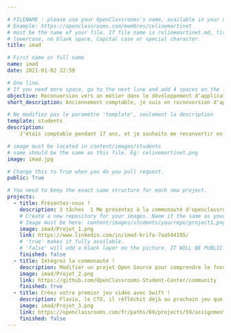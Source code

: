 ```yaml
---

# FILENAME : please use your OpenClassrooms's name, available in your url.
# Example: https://openclassrooms.com/membres/celinemartinet
# must be the name of your file. If file name is celinemartinet.md, title is celinemartinet.
# lowercase, no blank space, Capital case or special character.
title: imad

# First name or full name
name: imad
date: 2021-01-02 22:59

# One line.
# If you need more space, go to the next line and add 4 spaces on the left, as in 'description'.
objective: Reconversion vers un métier dans le développement d'applications
short_description: Anciennement comptable, je suis en reconversion d'applications iOS.

# Ne modifiez pas le paramètre 'template', seulement la description
template: students
description:
    J'étais comptable pendant 17 ans, et je souhaite me reconvertir en développeur d'applications iOS. Mon intérêt pour ce métier est la gestion globale d'un projet tout en étant freelance, à moyen terme.

# image must be located in content/images/students
# name should be the same as this file. Eg: celinemartinet.png
image: imad.jpg

# Change this to True when you do you pull request.
public: True

# You need to keep the exact same structure for each new project.
projects:
  - title: Présentez-vous !
    description: 3 tâches  1 Me présentez à la communauté d'openclassrooms 2 Explication de mon projet à mon mentor 3 Préparation de mon planning de formation et explication de son fonctionnement.
    # Create a new repository for your images. Name it the same as your nickname and profile picture.
    # Image must be here: content/images/students/yourrepo/project1.png
    image: imad/Projet_1.png
    link: https://www.linkedin.com/in/imad-krifa-7aa544195/
    # 'true' makes it fully available.
    # 'false' will add a black layer on the picture. IT WILL BE PUBLIC!
    finished: false
  - title: Intégrez la communauté !
    description: Modifier un projet Open Source pour comprendre le fonctionnement de Git, de Github et des pull requests.
    image: imad/Projet_2.png
    link: https://github.com/OpenClassrooms-Student-Center/community
    finished: true
  - title: Créez votre premier jeu vidéo avec Swift !
    description: Flavio, le CTO, il réfléchit déjà au prochain jeu que l’entreprise va développer et il souhaiterait vous confier le travail préparatoire de ce nouveau projet
    image: imad/Projet_3.png
    link: https://openclassrooms.com/fr/paths/69/projects/59/assignment
    finished: false
---
```

